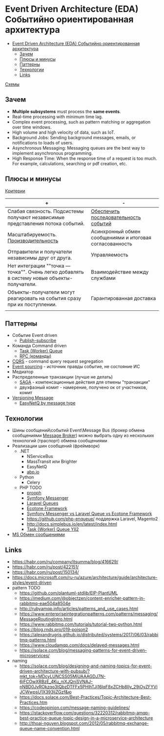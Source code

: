 # Event Driven Architecture (EDA) Событийно ориентированная архитектура

- [Event Driven Architecture (EDA) Событийно ориентированная архитектура](#event-driven-architecture-eda-событийно-ориентированная-архитектура)
  - [Зачем](#зачем)
  - [Плюсы и минусы](#плюсы-и-минусы)
  - [Паттерны](#паттерны)
  - [Технологии](#технологии)
  - [Links](#links)

[Схемы](https://docs.google.com/document/d/1WBshnSO-F0S4zbQOjANvhFNKPepSMlhoU38OdIPV0i8/edit?usp=sharing)

## Зачем

* **Multiple subsystems** must process the **same events**.
* Real-time processing with minimum time lag.
* Complex event processing, such as pattern matching or aggregation over time windows.
* High volume and high velocity of data, such as IoT.
* Background Jobs: Sending background messages, emails, or notifications to loads of users.
* Asynchronous Messaging: Messaging queues are the best way to implement asynchronous programming.
* High Response Time: When the response time of a request is too much. For example, calculations, searching or pdf creation, etc.

## Плюсы и минусы

[Критерии](../arch.criteria.md)

| + | - |
| - | - |
| Слабая связность. Подсистемы получают независимые представления потока событий. | [Обеспечить последовательность событий](https://docs.microsoft.com/ru-ru/azure/architecture/guide/architecture-styles/event-driven) |
| Масштабируемость. [Производительность](https://habr.com/ru/company/oleg-bunin/blog/310418/) | Асинхронный обмен сообщениями и итоговая согласованность |
| Отправители и получатели независимы друг от друга. | Управляемость |
| Нет интеграции ""точка — точка"". Очень легко добавлять в систему новые объекты-получатели.| Взаимодействие между службами |
| Объекты-получатели могут реагировать на события сразу при их поступлении. | Гарантированная доставка |
||  |

## Паттерны

* Событие Event driven
  * [Publish-subscribe](../../technology/middleware/rmq.md)
* Команда Command driven
  * [Task (Worker) Queue](../../technology/middleware/rmq.md)
  * [RPC (команды)](../../technology/middleware/rmq.md)
* [CQRS](../pattern/pattern.cqrs.md) - command query request segregation
* [Event sourcing](https://habr.com/ru/company/nix/blog/322214/) - источник правды событие, не состояние ИС
* Медиатор
* Распределенные транзакции (лучше не делать)
  * [SAGA](../pattern/pattern.saga.md) - компенсационные действия для отмены "транзакции"
  * двухфазный комит - намерение, получено ок от участников, комит  
* [Versioning Message](https://www.youtube.com/watch?v=mEzYTuYSork&list=PLx8uyNNs1ri2MBx6BjPum5j9_MMdIfM9C&index=11&ab_channel=ChrisPatterson)
  * [EasyNetQ by message type](https://github.com/EasyNetQ/EasyNetQ/wiki/Versioning-Messages) 
  
## Технологии

* Шины сообщений\событий Event\Message Bus (брокер обмена сообщениями [Message Broker](../pattern/pattern.messagebroker.md)) можно выбрать одну из нескольких технологий (траспорт) обмена сообщениями
* Реализации шин сообщений (фреймворк)
  * .NET 
    * NServiceBus
    * MassTransit или Brighter
    * EasyNetQ
    * [abp.io](https://docs.abp.io/en/abp/4.4/Distributed-Event-Bus)
  * Python
    * Celery
  * PHP TODO
    * [prooph](https://github.com/prooph/service-bus)
    * [Symfony Messenger](https://symfony.com/doc/current/messenger.html)
    * [Laravel Queues](https://laravel.com/docs/9.x/queues)
    * [Ecotone Framework](https://github.com/ecotoneFramework/ecotone)
    * [Symfony Messenger vs Laravel Queue vs Ecotone Framework](https://blog.devgenius.io/message-processing-in-php-symfony-messenger-laravel-queues-and-ecotone-8ca17102c5b2)
    * https://github.com/php-enqueue/ поддержка Laravel, Magento2
    * http://docs.simplebus.io/en/latest/index.html
    * [Task (Worker) Queue YII2](https://github.com/yiisoft/yii2-queue/blob/master/docs/guide/README.md)
* [MS Обмен сообщениями](https://docs.microsoft.com/ru-ru/azure/architecture/guide/technology-choices/messaging)

## Links

* https://habr.com/ru/company/itsumma/blog/416629/
* https://habr.com/ru/post/422151/
* https://habr.com/ru/post/150134/
* https://docs.microsoft.com/ru-ru/azure/architecture/guide/architecture-styles/event-driven
* pattern TODO
  * https://github.com/plantuml-stdlib/EIP-PlantUML
  * https://medium.com/@objectzen/content-enricher-pattern-in-rabbitmq-eae504a8504e
  * http://rubyamqp.info/articles/patterns_and_use_cases.html
  * https://www.enterpriseintegrationpatterns.com/patterns/messaging/MessageRoutingIntro.html
  * https://www.rabbitmq.com/tutorials/tutorial-two-python.html
  * https://blog.rnds.pro/019-poison2
  * https://alexandrugris.github.io/distributed/systems/2017/06/03/rabbitmq-patterns.html
  * https://www.cloudamqp.com/docs/delayed-messages.html
  * https://solace.com/blog/messaging-patterns-for-event-driven-microservices/
* naming 
  * https://solace.com/blog/designing-and-naming-topics-for-event-driven-architecture-with-pubsub/?mkt_tok=MDcyLUNCSS05MjUAAAGDJ7N-6jFCOwXRBzE_4Ku_niXJQniSVNAJ-nNBD0JvROkzqo3tQbzDTFFx5PHlhTJj16lqF8xZCHb8IIy_29iOyZFYViJCWwpsU1X393ljZGzf&ю
  * https://docs.solace.com/Best-Practices/Topic-Architecture-Best-Practices.htm
  * https://codeopinion.com/message-naming-guidelines/
  * https://stackoverflow.com/questions/32220312/rabbitmq-amqp-best-practice-queue-topic-design-in-a-microservice-architecture
  * http://thoai-nguyen.blogspot.com/2012/05/rabbitmq-exchange-queue-name-convention.html

